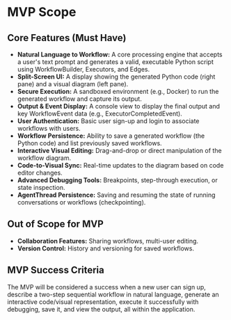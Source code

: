 # **MVP Scope**

## **Core Features (Must Have)**

* **Natural Language to Workflow:** A core processing engine that accepts a user's text prompt and generates a valid, executable Python script using WorkflowBuilder, Executors, and Edges.  
* **Split-Screen UI:** A display showing the generated Python code (right pane) and a visual diagram (left pane).  
* **Secure Execution:** A sandboxed environment (e.g., Docker) to run the generated workflow and capture its output.  
* **Output & Event Display:** A console view to display the final output and key WorkflowEvent data (e.g., ExecutorCompletedEvent).  
* **User Authentication:** Basic user sign-up and login to associate workflows with users.  
* **Workflow Persistence:** Ability to save a generated workflow (the Python code) and list previously saved workflows.  
* **Interactive Visual Editing:** Drag-and-drop or direct manipulation of the workflow diagram.  
* **Code-to-Visual Sync:** Real-time updates to the diagram based on code editor changes.  
* **Advanced Debugging Tools:** Breakpoints, step-through execution, or state inspection.  
* **AgentThread Persistence:** Saving and resuming the state of running conversations or workflows (checkpointing).

## **Out of Scope for MVP**

* **Collaboration Features:** Sharing workflows, multi-user editing.  
* **Version Control:** History and versioning for saved workflows.

## **MVP Success Criteria**

The MVP will be considered a success when a new user can sign up, describe a two-step sequential workflow in natural language, generate an interactive code/visual representation, execute it successfully with debugging, save it, and view the output, all within the application.
